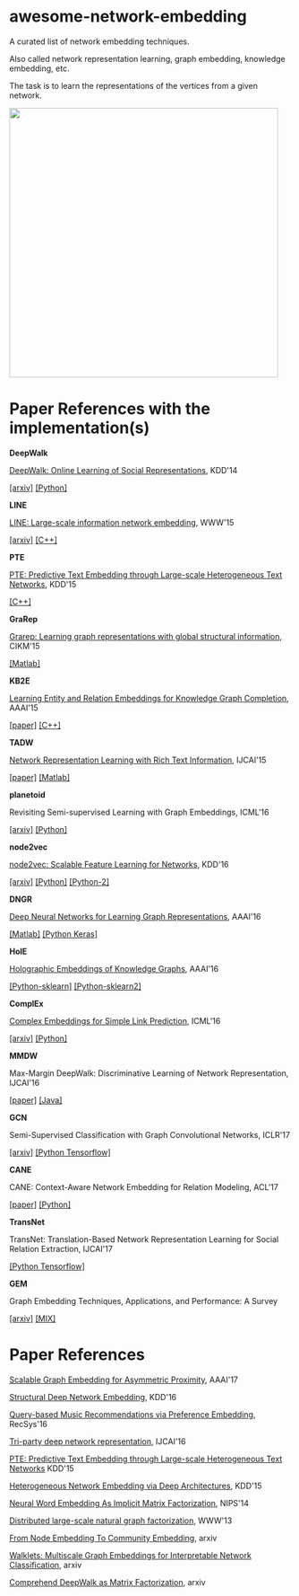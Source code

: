 # awesome-network-embedding
A curated list of network embedding techniques.

Also called network representation learning, graph embedding, knowledge embedding, etc.

The task is to learn the representations of the vertices from a given network.

<img src="https://github.com/chihming/awesome-network-embedding/raw/master/pic/network_embedding.jpeg" width="480">

# Paper References with the implementation(s)

**DeepWalk**

[DeepWalk: Online Learning of Social Representations](http://dl.acm.org/citation.cfm?id=2623732), KDD'14

[[arxiv]](https://arxiv.org/abs/1403.6652) [[Python]](https://github.com/phanein/deepwalk)

**LINE**

[LINE: Large-scale information network embedding](http://dl.acm.org/citation.cfm?id=2741093), WWW'15

[[arxiv]](https://arxiv.org/abs/1503.03578) [[C++]](https://github.com/tangjianpku/LINE)

**PTE**

[PTE: Predictive Text Embedding through Large-scale Heterogeneous Text Networks](http://dl.acm.org/citation.cfm?id=2783307), KDD'15

[[C++]](https://github.com/mnqu/PTE)

**GraRep**

[Grarep: Learning graph representations with global structural information](http://dl.acm.org/citation.cfm?id=2806512), CIKM'15

[[Matlab]](https://github.com/ShelsonCao/GraRep)

**KB2E**

[Learning Entity and Relation Embeddings for Knowledge Graph Completion](http://dl.acm.org/citation.cfm?id=2886624), AAAI'15

[[paper]](http://nlp.csai.tsinghua.edu.cn/~lzy/publications/aaai2015_transr.pdf) [[C++]](https://github.com/thunlp/KB2E)

**TADW**

[Network Representation Learning with Rich Text Information](http://dl.acm.org/citation.cfm?id=2832542), IJCAI'15

[[paper]](https://www.ijcai.org/Proceedings/15/Papers/299.pdf) [[Matlab]](https://github.com/thunlp/tadw)

**planetoid**

Revisiting Semi-supervised Learning with Graph Embeddings, ICML'16

[[arxiv]](https://arxiv.org/abs/1603.08861) [[Python]](https://github.com/kimiyoung/planetoid)

**node2vec**

[node2vec: Scalable Feature Learning for Networks](http://dl.acm.org/citation.cfm?id=2939672.2939754), KDD'16

[[arxiv]](https://arxiv.org/abs/1607.00653) [[Python]](https://github.com/aditya-grover/node2vec)
[[Python-2]](https://github.com/apple2373/node2vec)

**DNGR**

[Deep Neural Networks for Learning Graph Representations](http://www.aaai.org/ocs/index.php/AAAI/AAAI16/paper/view/12423), AAAI'16

[[Matlab]](https://github.com/ShelsonCao/DNGR) [[Python Keras]](https://github.com/MdAsifKhan/DNGR-Keras)

**HolE**

[Holographic Embeddings of Knowledge Graphs](http://dl.acm.org/citation.cfm?id=3016172), AAAI'16

[[Python-sklearn]](https://github.com/mnick/holographic-embeddings) [[Python-sklearn2]](https://github.com/mnick/scikit-kge)

**ComplEx**

[Complex Embeddings for Simple Link Prediction](http://dl.acm.org/citation.cfm?id=3045609), ICML'16

[[arxiv]](https://arxiv.org/abs/1606.06357) [[Python]](https://github.com/ttrouill/complex)

**MMDW**

Max-Margin DeepWalk: Discriminative Learning of Network Representation, IJCAI'16

[[paper]](http://nlp.csai.tsinghua.edu.cn/~lzy/publications/ijcai2016_mmdw.pdf)  [[Java]](https://github.com/thunlp/MMDW)

**GCN**

Semi-Supervised Classification with Graph Convolutional Networks, ICLR'17

[[arxiv]](https://arxiv.org/abs/1609.02907)  [[Python Tensorflow]](https://github.com/tkipf/gcn)

**CANE**

CANE: Context-Aware Network Embedding for Relation Modeling, ACL'17

[[paper]](http://www.thunlp.org/~tcc/publications/acl2017_cane.pdf) [[Python]](https://github.com/thunlp/cane)

**TransNet**

TransNet: Translation-Based Network Representation Learning for Social Relation Extraction, IJCAI'17

[[Python Tensorflow]](https://github.com/thunlp/TransNet)

**GEM**

Graph Embedding Techniques, Applications, and Performance: A Survey

[[arxiv]](https://arxiv.org/abs/1705.02801) [[MIX]](https://github.com/palash1992/GEM)

# Paper References

[Scalable Graph Embedding for Asymmetric Proximity](https://aaai.org/ocs/index.php/AAAI/AAAI17/paper/view/14696), AAAI'17

[Structural Deep Network Embedding](http://dl.acm.org/citation.cfm?id=2939753), KDD'16

[Query-based Music Recommendations via Preference Embedding](http://dl.acm.org/citation.cfm?id=2959169), RecSys'16

[Tri-party deep network representation](http://dl.acm.org/citation.cfm?id=3060886), IJCAI'16

[PTE: Predictive Text Embedding through Large-scale Heterogeneous Text Networks](http://dl.acm.org/citation.cfm?id=2783307) KDD'15

[Heterogeneous Network Embedding via Deep Architectures](http://dl.acm.org/citation.cfm?id=2783296), KDD'15

[Neural Word Embedding As Implicit Matrix Factorization](http://dl.acm.org/citation.cfm?id=2969070), NIPS'14

[Distributed large-scale natural graph factorization](http://dl.acm.org/citation.cfm?id=2488393), WWW'13

[From Node Embedding To Community Embedding](https://arxiv.org/abs/1610.09950), arxiv

[Walklets: Multiscale Graph Embeddings for Interpretable Network Classification](https://arxiv.org/abs/1605.02115), arxiv

[Comprehend DeepWalk as Matrix Factorization](https://arxiv.org/abs/1501.00358), arxiv

